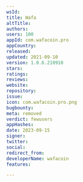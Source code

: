 ```yaml
---
wsId: 
title: Wafa
altTitle: 
authors: 
users: 100
appId: com.wafacoin.pro
appCountry: 
released: 
updated: 2021-09-10
version: 1.0.6.210910
stars: 
ratings: 
reviews: 
website: 
repository: 
issue: 
icon: com.wafacoin.pro.png
bugbounty: 
meta: removed
verdict: fewusers
appHashes: 
date: 2023-09-15
signer: 
twitter: 
social: 
redirect_from: 
developerName: wafacoin
features: 

---
```


